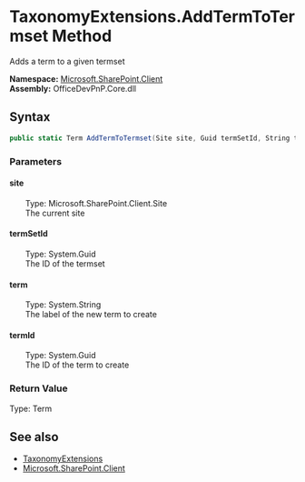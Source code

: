# TaxonomyExtensions.AddTermToTermset Method  
 Adds a term to a given termset   

**Namespace:** [Microsoft.SharePoint.Client](Microsoft.SharePoint.Client.md)  
**Assembly:** OfficeDevPnP.Core.dll  
## Syntax
```C#
public static Term AddTermToTermset(Site site, Guid termSetId, String term, Guid termId)
```
### Parameters
#### site  
&emsp;&emsp;Type: Microsoft.SharePoint.Client.Site  
&emsp;&emsp;The current site  

  

#### termSetId  
&emsp;&emsp;Type: System.Guid  
&emsp;&emsp;The ID of the termset  

  

#### term  
&emsp;&emsp;Type: System.String  
&emsp;&emsp;The label of the new term to create  

  

#### termId  
&emsp;&emsp;Type: System.Guid  
&emsp;&emsp;The ID of the term to create  

  

### Return Value
Type: Term  
  


## See also
- [TaxonomyExtensions](Microsoft.SharePoint.Client.TaxonomyExtensions.md) 
- [Microsoft.SharePoint.Client](Microsoft.SharePoint.Client.md) 
